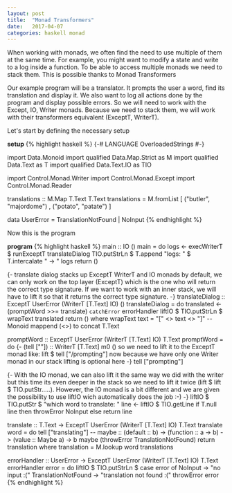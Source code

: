 ```yaml
---
layout: post
title:  "Monad Transformers"
date:   2017-04-07
categories: haskell monad
---
```


When working with monads, we often find the need to use multiple of them at the same time. For example, you might want to modify a state and write to a log inside a function.
To be able to access multiple monads we need to stack them. This is possible thanks to Monad Transformers

Our example program will be a translator. It prompts the user a word, find its translation and display it. We also want to log all actions done by the program and display possible errors. So we will need to work with the Except, IO, Writer monads.
Because we need to stack them, we will work with their transformers equivalent (ExceptT, WriterT).

Let's start by defining the necessary setup

**setup**
{% highlight haskell %}
{-# LANGUAGE OverloadedStrings #-}

import Data.Monoid
import qualified Data.Map.Strict as M
import qualified Data.Text as T
import qualified Data.Text.IO as TIO

import Control.Monad.Writer
import Control.Monad.Except
import Control.Monad.Reader


translations :: M.Map T.Text T.Text
translations = M.fromList [ ("butler", "majordome")
                          , ("potato", "patate")
                          ]

data UserError = TranslationNotFound
               | NoInput
{% endhighlight %}

Now this is the program

**program**
{% highlight haskell %}
main :: IO ()
main = do
  logs <- execWriterT $ runExceptT translateDialog
  TIO.putStrLn $ T.append "logs: " $ T.intercalate " -> " logs
  return ()

{-
translate dialog stacks up ExceptT WriterT and IO monads
by default, we can only work on the top layer (ExceptT) which
is the one who will return the correct type signature. If we
want to work with an inner stack, we will have to lift it so
that it returns the correct type signature.
-}
translateDialog :: ExceptT UserError (WriterT [T.Text] IO) ()
translateDialog = do
  translated <- (promptWord >>= translate) `catchError` errorHandler
  liftIO $ TIO.putStrLn $ wrapText translated
  return ()
  where
    wrapText text = "[" <> text <> "]" -- Monoid mappend (<>) to concat T.Text

promptWord :: ExceptT UserError (WriterT [T.Text] IO) T.Text
promptWord = do
  {-
    (tell [""]) :: WriterT [T.Text] m0 ()
    so we need to lift it to the ExceptT monad like:
    lift $ tell ["/prompting"]
    now because we have only one Writer monad in our stack
    lifting is optional here
  -}
  tell ["prompting"]

  {-
    With the IO monad, we can also lift it the same way we did
    with the writer but this time its even deeper in the stack
    so we need to lift it twice (lift $ lift $ TIO.putStr.....).
    However, the IO monad is a bit different and we are given
    the possibility to use liftIO wich automatically does the job :-)
  -}
  liftIO $ TIO.putStr $ "which word to translate: "
  line <- liftIO $ TIO.getLine
  if T.null line then
    throwError NoInput
  else
    return line

translate :: T.Text -> ExceptT UserError (WriterT [T.Text] IO) T.Text
translate word = do
  tell ["translating"]
  -- maybe :: (default :: b) -> (function :: a -> b) -> (value :: Maybe a) -> b
  maybe (throwError TranslationNotFound) return translation
  where
    translation = M.lookup word translations

errorHandler :: UserError -> ExceptT UserError (WriterT [T.Text] IO) T.Text
errorHandler error = do
  liftIO $ TIO.putStrLn $ case error of
    NoInput -> "no input :("
    TranslationNotFound -> "translation not found :("
  throwError error
{% endhighlight %}
